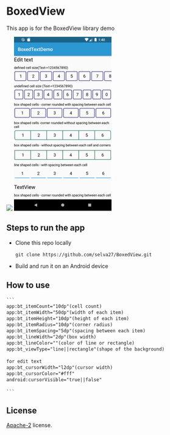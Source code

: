 # BoxedView

This app is for the BoxedView library demo

<img src="screenshots/Screen_1.png" width="256"/> <img src="screenshots/screen_2.png" width="256"/>

## Steps to run the app

* Clone this repo locally
  ```
  git clone https://github.com/selva27/BoxedView.git
  ```
* Build and run it on an Android device

## How to use
    ```
    app:bt_itemCount="10dp"(cell count)
    app:bt_itemWidth="50dp"(width of each item)
    app:bt_itemHeight="10dp"(height of each item)
    app:bt_itemRadius="10dp"(corner radius)
    app:bt_itemSpacing="5dp"(spacing between each item)
    app:bt_lineWidth="2dp"(box width)
    app:bt_lineColor=""(color of line or rectangle)
    app:bt_viewType="line||rectangle"(shape of the background)

    for edit text
    app:bt_cursorWidth="l2dp"(cursor width)
    app:bt_cursorColor="#fff"
    android:cursorVisible="true||false"

    ```


## License
[Apache-2](./License.txt) license.
